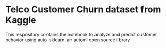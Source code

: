 # Telco Customer Churn dataset from Kaggle
This respository contains the notebook to analyze and predict customer behavior using auto-sklearn, an automl open source library
